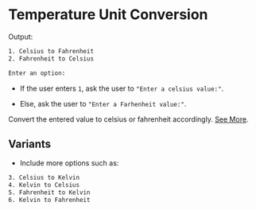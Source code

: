 # Temperature Unit Conversion

Output:

```txt
1. Celsius to Fahrenheit
2. Fahrenheit to Celsius

Enter an option:
```

- If the user enters `1`, ask the user to `"Enter a celsius value:"`.

- Else, ask the user to `"Enter a Farhenheit value:"`.

Convert the entered value to celsius or fahrenheit accordingly. [See More](./programming/05-temperature-unit-conversion.md).

## Variants

- Include more options such as:

```txt
3. Celsius to Kelvin
4. Kelvin to Celsius
5. Fahrenheit to Kelvin
6. Kelvin to Fahrenheit
```
